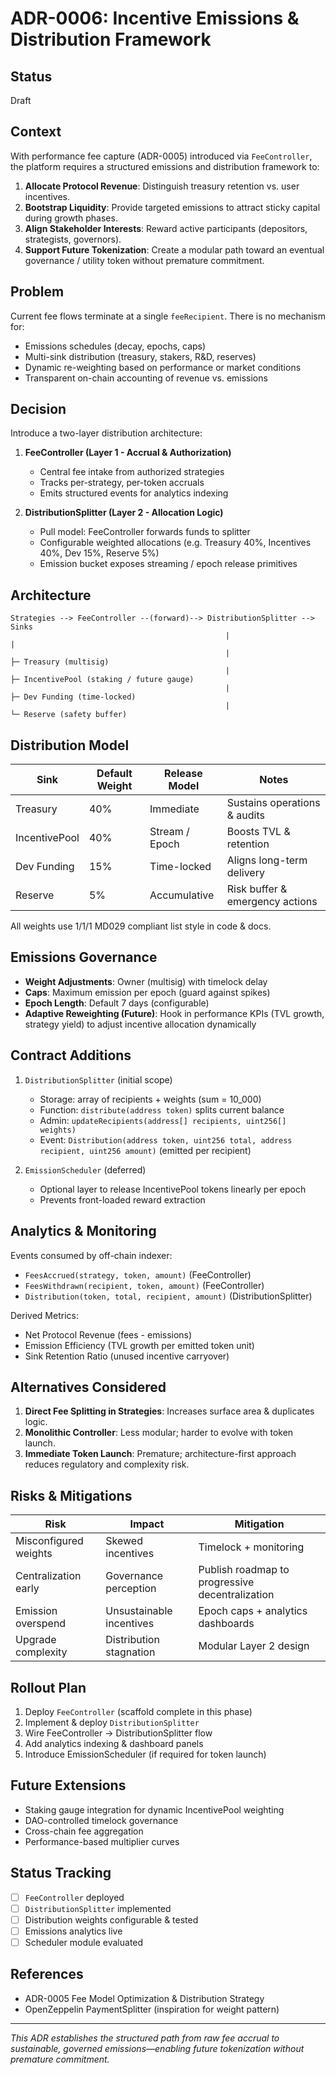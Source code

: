 # ADR-0006: Incentive Emissions & Distribution Framework

## Status

Draft

## Context

With performance fee capture (ADR-0005) introduced via `FeeController`, the platform requires a structured emissions and distribution framework to:

1. **Allocate Protocol Revenue**: Distinguish treasury retention vs. user incentives.
1. **Bootstrap Liquidity**: Provide targeted emissions to attract sticky capital during growth phases.
1. **Align Stakeholder Interests**: Reward active participants (depositors, strategists, governors).
1. **Support Future Tokenization**: Create a modular path toward an eventual governance / utility token without premature commitment.

## Problem

Current fee flows terminate at a single `feeRecipient`. There is no mechanism for:

- Emissions schedules (decay, epochs, caps)
- Multi-sink distribution (treasury, stakers, R&D, reserves)
- Dynamic re-weighting based on performance or market conditions
- Transparent on-chain accounting of revenue vs. emissions

## Decision

Introduce a two-layer distribution architecture:

1. **FeeController (Layer 1 - Accrual & Authorization)**
   - Central fee intake from authorized strategies
   - Tracks per-strategy, per-token accruals
   - Emits structured events for analytics indexing

1. **DistributionSplitter (Layer 2 - Allocation Logic)**
   - Pull model: FeeController forwards funds to splitter
   - Configurable weighted allocations (e.g. Treasury 40%, Incentives 40%, Dev 15%, Reserve 5%)
   - Emission bucket exposes streaming / epoch release primitives

## Architecture

```text
Strategies --> FeeController --(forward)--> DistributionSplitter --> Sinks
                                                |                       |
                                                |                       ├─ Treasury (multisig)
                                                |                       ├─ IncentivePool (staking / future gauge)
                                                |                       ├─ Dev Funding (time-locked)
                                                |                       └─ Reserve (safety buffer)
```

## Distribution Model

| Sink | Default Weight | Release Model | Notes |
|------|----------------|---------------|-------|
| Treasury | 40% | Immediate | Sustains operations & audits |
| IncentivePool | 40% | Stream / Epoch | Boosts TVL & retention |
| Dev Funding | 15% | Time-locked | Aligns long-term delivery |
| Reserve | 5% | Accumulative | Risk buffer & emergency actions |

All weights use 1/1/1 MD029 compliant list style in code & docs.

## Emissions Governance

- **Weight Adjustments**: Owner (multisig) with timelock delay
- **Caps**: Maximum emission per epoch (guard against spikes)
- **Epoch Length**: Default 7 days (configurable)
- **Adaptive Reweighting (Future)**: Hook in performance KPIs (TVL growth, strategy yield) to adjust incentive allocation dynamically

## Contract Additions

1. `DistributionSplitter` (initial scope)
   - Storage: array of recipients + weights (sum = 10_000)
   - Function: `distribute(address token)` splits current balance
   - Admin: `updateRecipients(address[] recipients, uint256[] weights)`
   - Event: `Distribution(address token, uint256 total, address recipient, uint256 amount)` (emitted per recipient)

1. `EmissionScheduler` (deferred)
   - Optional layer to release IncentivePool tokens linearly per epoch
   - Prevents front-loaded reward extraction

## Analytics & Monitoring

Events consumed by off-chain indexer:

- `FeesAccrued(strategy, token, amount)` (FeeController)
- `FeesWithdrawn(recipient, token, amount)` (FeeController)
- `Distribution(token, total, recipient, amount)` (DistributionSplitter)

Derived Metrics:

- Net Protocol Revenue (fees - emissions)
- Emission Efficiency (TVL growth per emitted token unit)
- Sink Retention Ratio (unused incentive carryover)

## Alternatives Considered

1. **Direct Fee Splitting in Strategies**: Increases surface area & duplicates logic.
1. **Monolithic Controller**: Less modular; harder to evolve with token launch.
1. **Immediate Token Launch**: Premature; architecture-first approach reduces regulatory and complexity risk.

## Risks & Mitigations

| Risk | Impact | Mitigation |
|------|--------|------------|
| Misconfigured weights | Skewed incentives | Timelock + monitoring |
| Centralization early | Governance perception | Publish roadmap to progressive decentralization |
| Emission overspend | Unsustainable incentives | Epoch caps + analytics dashboards |
| Upgrade complexity | Distribution stagnation | Modular Layer 2 design |

## Rollout Plan

1. Deploy `FeeController` (scaffold complete in this phase)
1. Implement & deploy `DistributionSplitter`
1. Wire FeeController -> DistributionSplitter flow
1. Add analytics indexing & dashboard panels
1. Introduce EmissionScheduler (if required for token launch)

## Future Extensions

- Staking gauge integration for dynamic IncentivePool weighting
- DAO-controlled timelock governance
- Cross-chain fee aggregation
- Performance-based multiplier curves

## Status Tracking

- [ ] `FeeController` deployed
- [ ] `DistributionSplitter` implemented
- [ ] Distribution weights configurable & tested
- [ ] Emissions analytics live
- [ ] Scheduler module evaluated

## References

- ADR-0005 Fee Model Optimization & Distribution Strategy
- OpenZeppelin PaymentSplitter (inspiration for weight pattern)

---
*This ADR establishes the structured path from raw fee accrual to sustainable, governed emissions—enabling future tokenization without premature commitment.*

